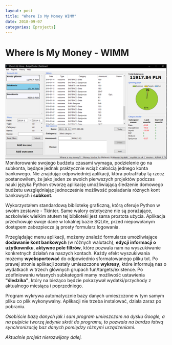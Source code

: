 ```yaml
---
layout: post
title: "Where Is My Money WIMM"
date: 2018-09-07
categories: [projects]
---
```

# Where Is My Money - WIMM

![WIMM](/images/wimm/WIMM.png) Monitorowanie swojego budżetu czasami wymaga, podzielenie go na subkonta, będące jednak praktycznie wciąż całością jednego konta bankowego. Nie znajdując odpowiedniej aplikacji, która potrafiłaby tą rzecz postanowiłem, że jako jeden ze swoich pierwszych projektów podczas nauki języka Python stworzę aplikację umożliwiającą śledzenie domowego budżetu uwzględniając jednocześnie możliwość posiadania różnych kont bankowych i **subkont**.

Wykorzystałem standardową bibliotekę graficzną, którą oferuje Python w swoim zestawie - Tkinter. Same walory estetyczne nie są porażające, aczkolwiek wielkim atutem tej biblioteki jest sama prostota użycia. Aplikacja przechowuje swoje dane w lokalnej bazie SQLite, przed niepowołanym dostępem zabezpiecza ją prosty formularz logowania. 

Przeglądając menu aplikacji, możemy znaleźć formularze umożliwiające **dodawanie kont bankowych** (w różnych walutach), **edycji informacji o użytkowniku**, **aktywne pole filtrów**, które pozwala nam na wyszukiwanie konkretnych działań na naszych kontach. Każdy efekt wyszukiwania możemy **wyeksportować** do odpowiednio sformatowanego pliku txt. Po prawej stronie aplikacji zostały umieszczone **wykresy**, które informują nas o wydatkach w trzech głównych grupach fun/targets/existence. Po zdefiniowaniu własnych subkategorii mamy możliwość ustawienia **"śledzika"**, który na bieżąco będzie pokazywał wydatki/przychody z aktualnego miesiąca i poprzedniego.

Program wykrywa automatycznie bazy danych umieszczone w tym samym pliku co plik wykonywalny. Aplikacji nie trzeba instalować, działa zaraz po pobraniu. 

*Osobiście bazę danych jak i sam program umieszczam na dysku Google, a na pulpicie tworzę jedynie skrót do programu, to pozwala na bardzo łatwą synchronizację baz danych pomiędzy różnymi urządzeniami.*

*Aktualnie projekt nierozwijany dalej.*